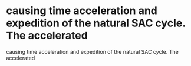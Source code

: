 # causing time acceleration and expedition of the natural SAC cycle. The accelerated

causing time acceleration and expedition of the natural SAC cycle. The accelerated